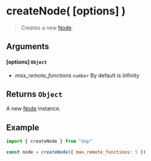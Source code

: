 # createNode( [options] )

> Creates a new [Node](/api/javascript/node).

## Arguments

#### [options] `Object`

- *max_remote_functions* `number` By default is Infinity

## Returns `Object`

A new [Node](/api/javascript/node) instance.

## Example

```js
import { createNode } from "dop"

const node = createNode({ max_remote_functions: 5 })
```
